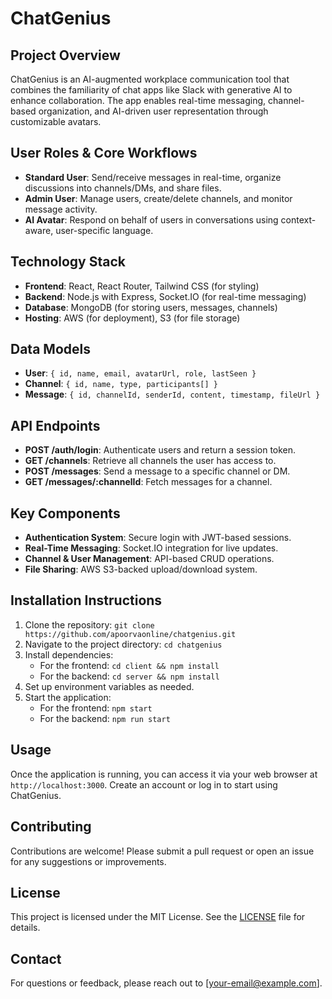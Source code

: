 # ChatGenius

## Project Overview
ChatGenius is an AI-augmented workplace communication tool that combines the familiarity of chat apps like Slack with generative AI to enhance collaboration. The app enables real-time messaging, channel-based organization, and AI-driven user representation through customizable avatars.

## User Roles & Core Workflows
- **Standard User**: Send/receive messages in real-time, organize discussions into channels/DMs, and share files.
- **Admin User**: Manage users, create/delete channels, and monitor message activity.
- **AI Avatar**: Respond on behalf of users in conversations using context-aware, user-specific language.

## Technology Stack
- **Frontend**: React, React Router, Tailwind CSS (for styling)
- **Backend**: Node.js with Express, Socket.IO (for real-time messaging)
- **Database**: MongoDB (for storing users, messages, channels)
- **Hosting**: AWS (for deployment), S3 (for file storage)

## Data Models
- **User**: `{ id, name, email, avatarUrl, role, lastSeen }`
- **Channel**: `{ id, name, type, participants[] }`
- **Message**: `{ id, channelId, senderId, content, timestamp, fileUrl }`

## API Endpoints
- **POST /auth/login**: Authenticate users and return a session token.
- **GET /channels**: Retrieve all channels the user has access to.
- **POST /messages**: Send a message to a specific channel or DM.
- **GET /messages/:channelId**: Fetch messages for a channel.

## Key Components
- **Authentication System**: Secure login with JWT-based sessions.
- **Real-Time Messaging**: Socket.IO integration for live updates.
- **Channel & User Management**: API-based CRUD operations.
- **File Sharing**: AWS S3-backed upload/download system.

## Installation Instructions
1. Clone the repository: `git clone https://github.com/apoorvaonline/chatgenius.git`
2. Navigate to the project directory: `cd chatgenius`
3. Install dependencies:
   - For the frontend: `cd client && npm install`
   - For the backend: `cd server && npm install`
4. Set up environment variables as needed.
5. Start the application:
   - For the frontend: `npm start`
   - For the backend: `npm run start`

## Usage
Once the application is running, you can access it via your web browser at `http://localhost:3000`. Create an account or log in to start using ChatGenius.

## Contributing
Contributions are welcome! Please submit a pull request or open an issue for any suggestions or improvements.

## License
This project is licensed under the MIT License. See the [LICENSE](LICENSE) file for details.

## Contact
For questions or feedback, please reach out to [your-email@example.com].
